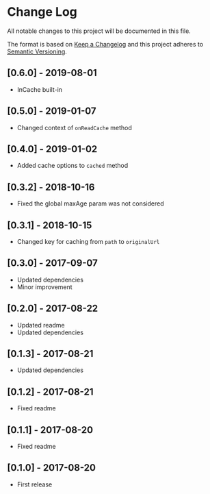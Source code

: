 # Change Log
All notable changes to this project will be documented in this file.

The format is based on [Keep a Changelog](http://keepachangelog.com/)
and this project adheres to [Semantic Versioning](http://semver.org/).

## [0.6.0] - 2019-08-01
- InCache built-in

## [0.5.0] - 2019-01-07
- Changed context of `onReadCache` method

## [0.4.0] - 2019-01-02
- Added cache options to `cached` method

## [0.3.2] - 2018-10-16
- Fixed the global maxAge param was not considered

## [0.3.1] - 2018-10-15
- Changed key for caching from `path` to `originalUrl`

## [0.3.0] - 2017-09-07
- Updated dependencies
- Minor improvement

## [0.2.0] - 2017-08-22
- Updated readme
- Updated dependencies

## [0.1.3] - 2017-08-21
- Updated dependencies

## [0.1.2] - 2017-08-21
- Fixed readme

## [0.1.1] - 2017-08-20
- Fixed readme

## [0.1.0] - 2017-08-20
- First release